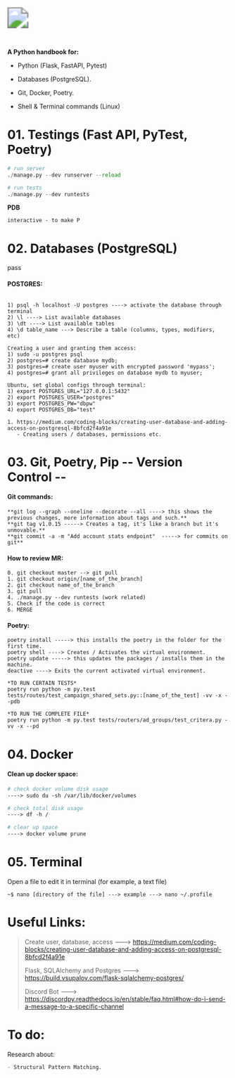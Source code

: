<img src="https://upload.wikimedia.org/wikipedia/commons/c/c3/Python-logo-notext.svg" style="zoom:300%;" />



​	

**A Python handbook for:**

- Python (Flask, FastAPI, Pytest)

- Databases (PostgreSQL).

- Git, Docker, Poetry.

- Shell & Terminal commands (Linux)

  

# 01. Testings (Fast API, PyTest, Poetry)



```Python / Testings
# run server
./manage.py --dev runserver --reload

# run tests
./manage.py --dev runtests
```

**PDB**

```
interactive - to make P
```





# 02. Databases (PostgreSQL)

pass

#### POSTGRES:

```Postgres / Linux
    
1) psql -h localhost -U postgres ----> activate the database through terminal
2) \l ----> List available databases
3) \dt ----> List available tables
4) \d table_name ---> Describe a table (columns, types, modifiers, etc)

Creating a user and granting them access:
1) sudo -u postgres psql
2) postgres=# create database mydb;
3) postgres=# create user myuser with encrypted password 'mypass';
4) postgres=# grant all privileges on database mydb to myuser;

Ubuntu, set global configs through terminal:
1) export POSTGRES_URL="127.0.0.1:5432"
2) export POSTGRES_USER="postgres"
3) export POSTGRES_PW="dbpw"
4) export POSTGRES_DB="test"
```





```
1. https://medium.com/coding-blocks/creating-user-database-and-adding-access-on-postgresql-8bfcd2f4a91e
   - Creating users / databases, permissions etc.

```





# 03. Git, Poetry, Pip                                               -- Version Control --



#### Git commands:

```Github 
**git log --graph --oneline --decorate --all ----> this shows the previous changes, more information about tags and such.**
**git tag v1.0.15 -----> Creates a tag, it's like a branch but it's unmovable.**
**git commit -a -m "Add account stats endpoint"  -----> for commits on git**
```



#### How to review MR:

```Git
0. git checkout master --> git pull
1. git checkout origin/[name_of_the_branch]
2. git checkout name_of_the_branch
3. git pull
4. ./manage.py --dev runtests (work related)
5. Check if the code is correct
6. MERGE 
```



#### Poetry:

```Poetry
poetry install -----> this installs the poetry in the folder for the first time.
poetry shell ----> Creates / Activates the virtual environment.
poetry update -----> this updates the packages / installs them in the machine.
deactive ----> Exits the current activated virtual environment.

*TO RUN CERTAIN TESTS*
poetry run python -m py.test tests/routes/test_campaign_shared_sets.py::[name_of_the_test] -vv -x --pdb

*TO RUN THE COMPLETE FILE*
poetry run python -m py.test tests/routers/ad_groups/test_critera.py -vv -x --pd
```





# 04. Docker



#### Clean up docker space:

```dockerfile
# check docker volume disk usage
----> sudo du -sh /var/lib/docker/volumes

# check total disk usage
----> df -h /

# clear up space
----> docker volume prune
```

# 05. Terminal 

Open a file to edit it in terminal (for example, a text file)

```shell
~$ nano [directory of the file] ---> example ---> nano ~/.profile
```



















# Useful Links:



> Create user, database, access ---> https://medium.com/coding-blocks/creating-user-database-and-adding-access-on-postgresql-8bfcd2f4a91e
>
> Flask, SQLAlchemy and Postgres ---> https://build.vsupalov.com/flask-sqlalchemy-postgres/
>
> Discord Bot ---> https://discordpy.readthedocs.io/en/stable/faq.html#how-do-i-send-a-message-to-a-specific-channel



# To do:



Research about:

```Python
- Structural Pattern Matching.
```

